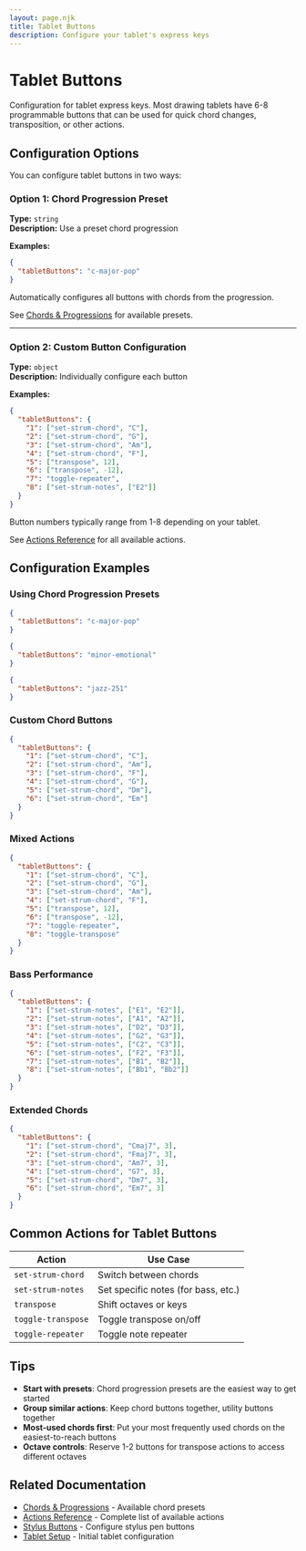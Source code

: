 ```yaml
---
layout: page.njk
title: Tablet Buttons
description: Configure your tablet's express keys
---
```


# Tablet Buttons

Configuration for tablet express keys. Most drawing tablets have 6-8 programmable buttons that can be used for quick chord changes, transposition, or other actions.

## Configuration Options

You can configure tablet buttons in two ways:

### Option 1: Chord Progression Preset

**Type:** `string`  
**Description:** Use a preset chord progression

**Examples:**
```json
{
  "tabletButtons": "c-major-pop"
}
```

Automatically configures all buttons with chords from the progression.

See [Chords & Progressions](/about/chords-and-progressions/) for available presets.

---

### Option 2: Custom Button Configuration

**Type:** `object`  
**Description:** Individually configure each button

**Examples:**
```json
{
  "tabletButtons": {
    "1": ["set-strum-chord", "C"],
    "2": ["set-strum-chord", "G"],
    "3": ["set-strum-chord", "Am"],
    "4": ["set-strum-chord", "F"],
    "5": ["transpose", 12],
    "6": ["transpose", -12],
    "7": "toggle-repeater",
    "8": ["set-strum-notes", ["E2"]]
  }
}
```

Button numbers typically range from 1-8 depending on your tablet.

See [Actions Reference](/about/actions-reference/) for all available actions.

## Configuration Examples

### Using Chord Progression Presets

```json
{
  "tabletButtons": "c-major-pop"
}
```

```json
{
  "tabletButtons": "minor-emotional"
}
```

```json
{
  "tabletButtons": "jazz-251"
}
```

### Custom Chord Buttons

```json
{
  "tabletButtons": {
    "1": ["set-strum-chord", "C"],
    "2": ["set-strum-chord", "Am"],
    "3": ["set-strum-chord", "F"],
    "4": ["set-strum-chord", "G"],
    "5": ["set-strum-chord", "Dm"],
    "6": ["set-strum-chord", "Em"]
  }
}
```

### Mixed Actions

```json
{
  "tabletButtons": {
    "1": ["set-strum-chord", "C"],
    "2": ["set-strum-chord", "G"],
    "3": ["set-strum-chord", "Am"],
    "4": ["set-strum-chord", "F"],
    "5": ["transpose", 12],
    "6": ["transpose", -12],
    "7": "toggle-repeater",
    "8": "toggle-transpose"
  }
}
```

### Bass Performance

```json
{
  "tabletButtons": {
    "1": ["set-strum-notes", ["E1", "E2"]],
    "2": ["set-strum-notes", ["A1", "A2"]],
    "3": ["set-strum-notes", ["D2", "D3"]],
    "4": ["set-strum-notes", ["G2", "G3"]],
    "5": ["set-strum-notes", ["C2", "C3"]],
    "6": ["set-strum-notes", ["F2", "F3"]],
    "7": ["set-strum-notes", ["B1", "B2"]],
    "8": ["set-strum-notes", ["Bb1", "Bb2"]]
  }
}
```

### Extended Chords

```json
{
  "tabletButtons": {
    "1": ["set-strum-chord", "Cmaj7", 3],
    "2": ["set-strum-chord", "Fmaj7", 3],
    "3": ["set-strum-chord", "Am7", 3],
    "4": ["set-strum-chord", "G7", 3],
    "5": ["set-strum-chord", "Dm7", 3],
    "6": ["set-strum-chord", "Em7", 3]
  }
}
```

## Common Actions for Tablet Buttons

| Action | Use Case |
|--------|----------|
| `set-strum-chord` | Switch between chords |
| `set-strum-notes` | Set specific notes (for bass, etc.) |
| `transpose` | Shift octaves or keys |
| `toggle-transpose` | Toggle transpose on/off |
| `toggle-repeater` | Toggle note repeater |

## Tips

- **Start with presets**: Chord progression presets are the easiest way to get started
- **Group similar actions**: Keep chord buttons together, utility buttons together
- **Most-used chords first**: Put your most frequently used chords on the easiest-to-reach buttons
- **Octave controls**: Reserve 1-2 buttons for transpose actions to access different octaves

## Related Documentation

- [Chords & Progressions](/about/chords-and-progressions/) - Available chord presets
- [Actions Reference](/about/actions-reference/) - Complete list of available actions
- [Stylus Buttons](/about/stylus-buttons/) - Configure stylus pen buttons
- [Tablet Setup](/about/tablet-setup/) - Initial tablet configuration

